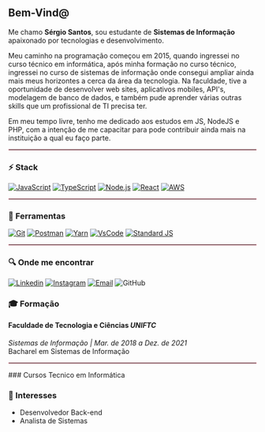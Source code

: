 <h2>Bem-Vind@</h2>

Me chamo **Sérgio Santos**, sou estudante de **Sistemas de Informação** apaixonado por tecnologias e desenvolvimento.

Meu caminho na programação começou em 2015, quando ingressei no curso técnico em informática, após minha formação no curso técnico, ingressei no curso de sistemas de informação onde consegui ampliar ainda mais meus horizontes a cerca da área da tecnologia. Na faculdade, tive a oportunidade de desenvolver web sites, aplicativos mobiles, API's, modelagem de banco de dados, e também pude aprender várias outras skills que um profissional de TI precisa ter. 

Em meu tempo livre, tenho me dedicado aos estudos em JS, NodeJS e PHP, com a intenção de me capacitar para pode contribuir ainda mais na instituição a qual eu faço parte.

<hr style="border: 1px solid pink"> </hr>

### :zap: Stack
[![JavaScript](https://img.shields.io/badge/-JavaScript-000?logo=JavaScript&link=https://www.ecma-international.org/)](https://www.ecma-international.org/)
[![TypeScript](https://img.shields.io/badge/-TypeScript-007ACC?logo=TypeScript&logoColor=white&link=https://www.typescriptlang.org/)](https://www.typescriptlang.org/)
[![Node.js](https://img.shields.io/badge/-Node.js-339933?logo=Node.js&logoColor=white&link=https://TheOnlyRealDevLanguage.org)](https://TheOnlyRealDevLanguage.org)
[![React](https://img.shields.io/badge/-React-61DAFB?logo=React&logoColor=white&link=https://reactjs.org/)](https://reactjs.org/)
[![AWS](https://img.shields.io/badge/-AWS-61DAFB?logo=AWS&logoColor=orange&link=https://aws.amazon.com/pt/)](https://aws.amazon.com/pt/)

<hr style="border: 1px solid pink"> </hr>

### :wrench: Ferramentas
[![Git](https://img.shields.io/badge/-Git-f1361f?logo=Git&logoColor=white&link=https://git-scm.com/)](https://git-scm.com/)
[![Postman](https://img.shields.io/badge/-Postman-FF6C37?logo=Postman&logoColor=white&Color=white&link=https://www.postman.com/)](https://www.postman.com/)
[![Yarn](https://img.shields.io/badge/-Yarn-141631?logo=yarn&Color=white&link=https://yarnpkg.com/)](https://yarnpkg.com/)
[![VsCode](https://img.shields.io/badge/-VSCode-397ef8?logo=visual-studio-code&Color=white&link=https://code.visualstudio.com/)](https://code.visualstudio.com/)
[![Standard JS](https://img.shields.io/badge/-Standard-000?logo=JavaScript&Color=white&link=https://standardjs.com/)](https://standardjs.com/)

<hr style="border: 1px solid pink"> </hr>

### :mag: Onde me encontrar

[![Linkedin](https://img.shields.io/badge/-LinkedIn-blue?logo=Linkedin&logoColor=white&link=https://www.linkedin.com/in/sergio-santos10/)](https://www.linkedin.com/in/sergio-santos10/)
[![Instagram](https://img.shields.io/badge/-Instagram-000?logo=Instagram&logoColor=white&link=https://www.instagram.com/vsergio1/)](https://www.instagram.com/vsergio1/)
[![Email](https://img.shields.io/badge/-Email-de4343?logo=Gmail&logoColor=white&link=mailto:josesergio.s@hotmail.com)](mailto:josesergio.s@hotmail.com)
![GitHub](https://img.shields.io/github/followers/josesergios?label=Seguir&style=social&logo=github)

<!-- 
### Projetos
<hr style="border: 1px solid pink"> </hr>
-->

### :mortar_board: Formação
#### Faculdade de Tecnologia e Ciências *UNIFTC*
_Sistemas de Informação | Mar. de 2018 a Dez. de 2021_   
Bacharel em Sistemas de Informação

<hr style="border: 1px solid pink"> </hr>
### Cursos
Tecnico em Informática

### :pushpin: Interesses
- Desenvolvedor Back-end
- Analista de Sistemas

